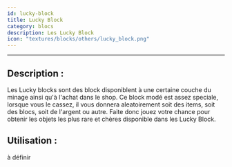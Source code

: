 ```yaml
---
id: lucky-block
title: Lucky Block
category: blocs
description: Les Lucky Block
icon: "textures/blocks/others/lucky_block.png"
---
```

___
## Description : 

Les Lucky blocks sont des block disponiblent à une certaine couche du minage ainsi qu'à l'achat dans le shop. 
Ce block modé est assez speciale, lorsque vous le cassez, il vous donnera aleatoirement soit des items, soit des blocs, soit de l'argent ou autre. 
Faite donc jouez votre chance pour obtenir les objets les plus rare et chères disponible dans les Lucky Block.

## Utilisation : 

à définir 
